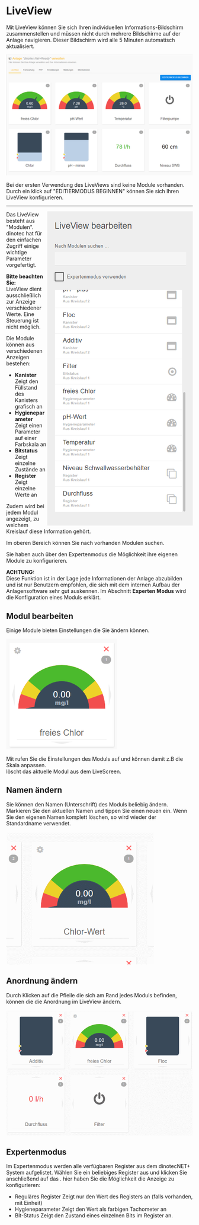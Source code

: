 # LiveView

Mit LiveView können Sie sich Ihren individuellen Informations-Bildschirm zusammenstellen und müssen nicht durch mehrere Bildschirme auf der Anlage navigieren.
Dieser Bildschirm wird alle 5 Minuten automatisch aktualisiert.

![image alt text](../assets/live.png)

Bei der ersten Verwendung des LiveViews sind keine Module vorhanden.
Durch ein klick auf "EDITIERMODUS BEGINNEN" können Sie sich Ihren LiveView konfigurieren.


---

<img align="right" width="393" height="848" src="assets/edit.png">

Das LiveView besteht aus "Modulen".  
dinotec hat für den einfachen Zugriff einige wichtige Parameter vorgefertigt.  
  
**Bitte beachten Sie:**  
LiveView dient ausschließlich zur Anzeige verschiedener Werte. Eine Steuerung ist nicht möglich.

Die Module können aus verschiedenen Anzeigen bestehen:  
+ **Kanister**  
    Zeigt den Füllstand des Kanisters grafisch an  
+ **Hygieneparameter**  
    Zeigt einen Parameter auf einer Farbskala an  
+ **Bitstatus**  
    Zeigt einzelne Zustände an  
+ **Register**  
    Zeigt einzelne Werte an  

Zudem wird bei jedem Modul angezeigt, zu welchem Kreislauf diese Information gehört.  

Im oberen Bereich können Sie nach vorhanden Modulen suchen.  

Sie haben auch über den Expertenmodus die Möglichkeit ihre eigenen Module zu konfigurieren.
    
**ACHTUNG:**  
Diese Funktion ist in der Lage jede Informationen der Anlage abzubilden und ist nur Benutzern empfohlen, die sich mit dem internen Aufbau der Anlagensoftware sehr gut auskennen. 
Im Abschnitt **Experten Modus** wird die Konfiguration eines Moduls erklärt.   
  
    


## Modul bearbeiten

Einige Module bieten Einstellungen die Sie ändern können.

![image alt text](../assets/modul.png)

Mit <i class="fa fa-cog fa-lg"></i> rufen Sie die Einstellungen des Moduls auf und können damit z.B die Skala anpassen.  
<i class="fa fa-times fa-lg" style="color:red"></i> löscht das aktuelle Modul aus dem LiveScreen.


## Namen  ändern
Sie können den Namen (Unterschrift) des Moduls beliebig ändern. Markieren Sie den aktuellen Namen und tippen Sie einen neuen ein.
Wenn Sie den eigenen Namen komplett löschen, so wird wieder der Standardname verwendet. 

![image alt text](../assets/name.gif)  


## Anordnung ändern

Durch Klicken auf die Pfleile die sich am Rand jedes Moduls befinden, können die die Anordnung im LiveView ändern.  
  
![image alt text](../assets/order.gif)

## Expertenmodus

Im Expertenmodus werden alle verfügbaren Register aus dem dinotecNET+ System aufgelistet.
Wählen Sie ein beliebiges Register aus und klicken Sie anschließend auf das <i class="fa fa-cog fa-lg"></i>.
hier haben Sie die Möglichkeit die Anzeige zu konfigurieren:
+ Reguläres Register
Zeigt nur den Wert des Registers an (falls vorhanden, mit Einheit)
+ Hygieneparameter
Zeigt den Wert als farbigen Tachometer an
+ Bit-Status
Zeigt den Zustand eines einzelnen Bits im Register an.

